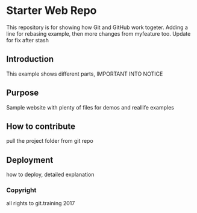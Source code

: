 # Starter Web Repo

This repository is for showing how Git and GitHub work togeter.
Adding a line for rebasing example, then more changes from myfeature too.
Update for fix after stash

## Introduction

This example shows different parts, IMPORTANT INTO NOTICE

## Purpose

Sample website with plenty of files for demos and reallife examples

## How to contribute
pull the project folder from git repo

## Deployment
how to deploy, detailed explanation

### Copyright
all rights to git.training 2017

